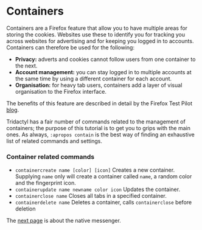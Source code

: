 # Containers

Containers are a Firefox feature that allow you to have multiple areas for storing the cookies. Websites use these to identify you for tracking you across websites for advertising and for keeping you logged in to accounts. Containers can therefore be used for the following:

-   **Privacy:** adverts and cookies cannot follow users from one container to the next.
-   **Account management:** you can stay logged in to multiple accounts at the same time by using a different container for each account.
-   **Organisation:** for heavy tab users, containers add a layer of visual organisation to the Firefox interface.

The benefits of this feature are described in detail by the Firefox Test Pilot [blog](https://medium.com/firefox-test-pilot/firefox-containers-are-go-ed2e3533b6e3).

Tridactyl has a fair number of commands related to the management of containers; the purpose of this tutorial is to get you to grips with the main ones. As always, `:apropos contain` is the best way of finding an exhaustive list of related commands and settings.

### Container related commands

-   `containercreate name [color] [icon]` Creates a new container. Supplying `name` only will create a container called `name`, a random color and the fingerprint icon.
-   `containerupdate name newname color icon` Updates the container.
-   `containerclose name` Closes all tabs in a specified container.
-   `containerdelete name` Deletes a container, calls `containerclose` before deletion

<!-- Stuff to cover

autocontainers
    auconcreatecontainer
    autocontain
    autocontainmode

containerindicator

recontain

tabopen -c

tabopencontaineraware

viewcontainers

-->

The <a href='./7-native_messenger.html' rel='next'>next page</a> is about the native messenger. <a href='./5-settings.html' rel="prev"></a>
